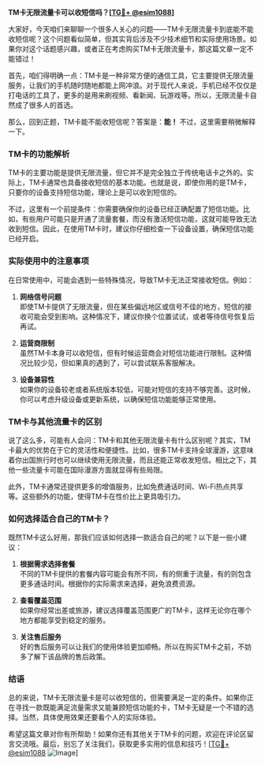 **TM卡无限流量卡可以收短信吗？[[TG💪+ @esim1088](https://t.me/s/esim1088)]**

大家好，今天咱们来聊聊一个很多人关心的问题——TM卡无限流量卡到底能不能收短信呢？这个问题看似简单，但其实背后涉及不少技术细节和实际使用场景。如果你对这个话题感兴趣，或者正在考虑购买TM卡无限流量卡，那这篇文章一定不能错过！

首先，咱们得明确一点：TM卡是一种非常方便的通信工具，它主要提供无限流量服务，让我们的手机随时随地都能上网冲浪。对于现代人来说，手机已经不仅仅是打电话的工具了，更多的是用来刷视频、看新闻、玩游戏等。所以，无限流量卡自然成了很多人的首选。

那么，回到正题，TM卡能不能收短信呢？答案是：**能！** 不过，这里需要稍微解释一下。

### TM卡的功能解析

TM卡的主要功能是提供无限流量，但它并不是完全独立于传统电话卡之外的。实际上，TM卡通常也具备接收短信的基本功能。也就是说，即使你用的是TM卡，只要你的设备支持短信功能，理论上是可以收到短信的。

不过，这里有一个前提条件：你需要确保你的设备已经正确配置了短信功能。比如，有些用户可能只是开通了流量套餐，而没有激活短信功能，这就可能导致无法收到短信。因此，在使用TM卡时，建议你仔细检查一下设备设置，确保短信功能已经开启。

### 实际使用中的注意事项

在日常使用中，可能会遇到一些特殊情况，导致TM卡无法正常接收短信。例如：

1. **网络信号问题**  
   即使TM卡提供了无限流量，但在某些偏远地区或信号不佳的地方，短信的接收可能会受到影响。这种情况下，建议你换个位置试试，或者等待信号恢复后再试。

2. **运营商限制**  
   虽然TM卡本身可以收短信，但有时候运营商会对短信功能进行限制。这种情况比较少见，但如果真的遇到了，可以尝试联系客服解决。

3. **设备兼容性**  
   如果你的设备较老或者系统版本较低，可能对短信的支持不够完善。这时候，你可以考虑升级设备或更新系统，以确保短信功能能够正常使用。

### TM卡与其他流量卡的区别

说了这么多，可能有人会问：TM卡和其他无限流量卡有什么区别呢？其实，TM卡最大的优势在于它的灵活性和便捷性。比如，很多TM卡支持全球漫游，这意味着你出国旅行时也可以继续使用无限流量，而且还能正常收发短信。相比之下，其他一些流量卡可能在国际漫游方面就显得有些局限。

此外，TM卡通常还提供更多的增值服务，比如免费通话时间、Wi-Fi热点共享等。这些额外的功能，使得TM卡在性价比上更具吸引力。

### 如何选择适合自己的TM卡？

既然TM卡这么好用，那我们应该如何选择一款适合自己的呢？以下是一些小建议：

1. **根据需求选择套餐**  
   不同的TM卡提供的套餐内容可能会有所不同，有的侧重于流量，有的则包含更多通话时间。根据你的实际需求来选择，避免浪费资源。

2. **查看覆盖范围**  
   如果你经常出差或旅游，建议选择覆盖范围更广的TM卡，这样无论你在哪个地方都能享受到稳定的服务。

3. **关注售后服务**  
   好的售后服务可以让我们的使用体验更加顺畅。所以在购买TM卡之前，不妨多了解下该品牌的售后政策。

### 结语

总的来说，TM卡无限流量卡是可以收短信的，但需要满足一定的条件。如果你正在寻找一款既能满足流量需求又能兼顾短信功能的卡，TM卡无疑是一个不错的选择。当然，具体使用效果还要看个人的实际体验。

希望这篇文章对你有所帮助！如果你还有其他关于TM卡的问题，欢迎在评论区留言交流哦。最后，别忘了关注我们，获取更多实用的信息和技巧！[[TG💪+ @esim1088](https://t.me/s/esim1088) ![Image](https://i.postimg.cc/4NQfJmqS/Snipaste-2025-05-13-00-14-12.png)]